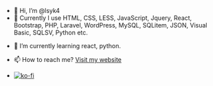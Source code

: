 - 👋 Hi, I’m @lsyk4
- 🧙 Currently I use HTML, CSS, LESS, JavaScript, Jquery, React, Bootstrap, PHP, Laravel, WordPress, MySQL, SQLitem, JSON, Visual Basic, SQLSV, Python etc.
<!-- 👀 I’m interested in ... -->
- 🌱 I’m currently learning react, python.
<!-- 💞️ I’m looking to collaborate on ... -->
- 📫 How to reach me? [Visit my website](https://lsyk4.com/)

- [![ko-fi](https://ko-fi.com/img/githubbutton_sm.svg)](https://ko-fi.com/O4O11DM19R)

<!---
lsyk4/lsyk4 is a ✨ special ✨ repository because its `README.md` (this file) appears on your GitHub profile.
You can click the Preview link to take a look at your changes.
--->
